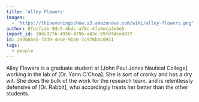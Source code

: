 ```yaml
---
title: '​Alley Flowers'
images:
  - 'https://thiseveningsshow.s3.amazonaws.com/wiki/alley-flowers.png'
author: 0fdcfcab-9dc5-4bdc-a78c-4fa4eca4e4e5
import_id: 30dc92fb-4956-479b-a43c-99fdf4ce4837
id: 299b6505-7dd9-4ede-9bb6-7c978b6c0931
tags:
  - people
---
```

Alley Flowers is a graduate student at [John Paul Jones Nautical College] working in the lab of [Dr. Yann C'Choa]. She is sort of cranky and has a dry wit. She does the bulk of the work for the research team, and is relentlessly defensive of [Dr. Rabbit], who accordingly treats her better than the other students.
